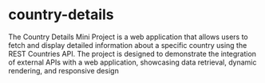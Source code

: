 # country-details
The Country Details Mini Project is a web application that allows users to fetch and display detailed information about a specific country using the REST Countries API. The project is designed to demonstrate the integration of external APIs with a web application, showcasing data retrieval, dynamic rendering, and responsive design
